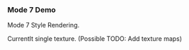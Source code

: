 ### Mode 7 Demo 

Mode 7 Style Rendering. 

Currentlt single texture. (Possible TODO: Add texture maps)
